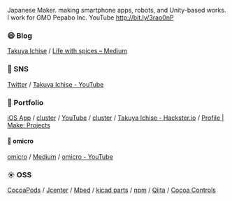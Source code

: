 Japanese Maker. making smartphone apps, robots, and Unity-based works. 
I work for GMO Pepabo Inc. YouTube http://bit.ly/3rao0nP


### 😄 Blog
[Takuya Ichise](https://medium.com/tichise) / [Life with spices – Medium](https://medium.com/life-with-spices)

### 📍 SNS
[Twitter](https://twitter.com/tichise) / [Takuya Ichise - YouTube](https://www.youtube.com/channel/UClGPdAFB6kcgkg77eS4gyNw)

### 🚗 Portfolio
[iOS App](https://apps.apple.com/jp/developer/takuya-ichise/id306411634) / [cluster](https://cluster.mu/u/tichise) / [YouTube](https://www.youtube.com/channel/UClGPdAFB6kcgkg77eS4gyNw) / [cluster](https://cluster.mu/u/tichise) / [Takuya Ichise - Hackster.io](https://www.hackster.io/tichise) / [Profile | Make: Projects](https://makeprojects.com/profile/tichise)

#### 🤖 omicro
[omicro](http://omicro.tokyo/) / [Medium](https://medium.com/omicro) / [omicro - YouTube](https://www.youtube.com/channel/UCNNG0Xf5_BI9byQsi13VjeQ)

### ☀️ OSS
[CocoaPods](https://cocoapods.org/owners/6707) / [Jcenter](https://bintray.com/ichise) / [Mbed](https://os.mbed.com/users/tichise/) / [kicad parts](https://github.com/tichise/kicad-parts) / [npm](https://www.npmjs.com/~tichise) / [Qiita](https://qiita.com/tichise) / [Cocoa Controls](https://www.cocoacontrols.com/authors/tichise)
